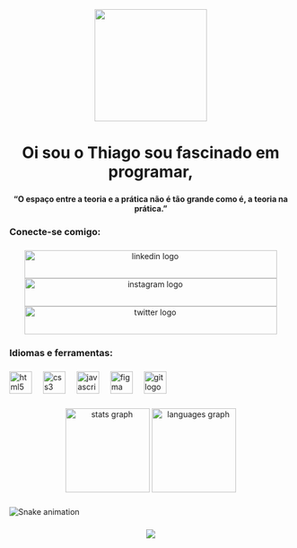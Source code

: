 <div align="center">
  <img height="200" src="https://i.pinimg.com/originals/21/11/61/21116158daaeb1459b4ec0758505e1ad.gif"  />
</div>

###

<h1 align="center">Oi sou o Thiago sou fascinado em programar,</h1>

###

<h4 align="center">“O espaço entre a teoria e a prática não é tão grande como é, a teoria na prática.”</h4>

###

<p align="left"></p>

###

<h3 align="left">Conecte-se comigo:</h3>

###

<div align="center">
  <img src="https://raw.githubusercontent.com/maurodesouza/profile-readme-generator/master/src/assets/icons/social/linkedin/default.svg" width="450" height="50" alt="linkedin logo"/>
  <img src="https://raw.githubusercontent.com/maurodesouza/profile-readme-generator/master/src/assets/icons/social/instagram/default.svg" width="450" height="50" alt="instagram logo"/>
  <img src="https://raw.githubusercontent.com/maurodesouza/profile-readme-generator/master/src/assets/icons/social/twitter/default.svg" width="450" height="50" alt="twitter logo"/>
</div>

###

<p align="left"></p>

###

<h3 align="left">Idiomas e ferramentas:</h3>

###

<div align="left">
  <img src="https://cdn.jsdelivr.net/gh/devicons/devicon/icons/html5/html5-original.svg" height="40" alt="html5 logo"  />
  <img width="12" />
  <img src="https://cdn.jsdelivr.net/gh/devicons/devicon/icons/css3/css3-original.svg" height="40" alt="css3 logo"  />
  <img width="12" />
  <img src="https://cdn.jsdelivr.net/gh/devicons/devicon/icons/javascript/javascript-original.svg" height="40" alt="javascript logo"  />
  <img width="12" />
  <img src="https://cdn.jsdelivr.net/gh/devicons/devicon/icons/figma/figma-original.svg" height="40" alt="figma logo"  />
  <img width="12" />
  <img src="https://cdn.jsdelivr.net/gh/devicons/devicon/icons/git/git-original.svg" height="40" alt="git logo"  />
</div>

###

<p align="left"></p>

###

<p align="left"></p>

###

<div align="center">
  <img src="https://github-readme-stats.vercel.app/api?username=ThiagoSantos14&hide_title=false&hide_rank=false&show_icons=true&include_all_commits=true&count_private=true&disable_animations=false&theme=dark&locale=en&hide_border=false&order=1" height="150" alt="stats graph"  />
  <img src="https://github-readme-stats.vercel.app/api/top-langs?username=ThiagoSantos14&locale=en&hide_title=false&layout=compact&card_width=320&langs_count=5&theme=dark&hide_border=false&order=2" height="150" alt="languages graph"  />
</div>

###

<p align="left"></p>

###

<p align="left"></p>

###

<img src="https://raw.githubusercontent.com/ThiagoSantos14/ThiagoSantos14/output/snake.svg" alt="Snake animation" />

###

<p align="left"></p>

###

<p align="left"></p>

###

<div align="center">
  <img src="https://profile-counter.glitch.me/ThiagoSantos14/count.svg?"  />
</div>

###
